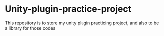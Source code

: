 # Unity-plugin-practice-project

This repository is to store my unity plugin practicing project, and also to be a library for those codes
